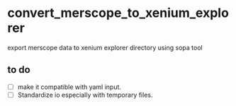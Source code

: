 # convert_merscope_to_xenium_explorer
export merscope data to xenium explorer directory using sopa tool

## to do
- [ ] make it compatible with yaml input.
- [ ] Standardize io especially with temporary files.